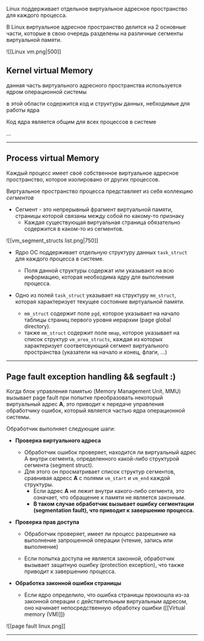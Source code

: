 Linux поддерживает отдельное виртуальное адресное пространство для каждого процесса.

В Linux виртуальное адресное пространство делится на 2 основные части, которые в свою очередь разделены на различные сегменты виртуальной памяти.

![[Linux vm.png|500]]


## Kernel virtual Memory

данная часть виртуального адресного пространства используется ядром операционной системы

в этой области содержится код и структуры данных, небходимые для работы ядра

Код ядра является общим для всех процессов в системе

...

---

## Process virtual Memory

Каждый процесс имеет своё собственное виртуальное адресное пространство, которое изолировано от других процессов.

Виртуальное пространство процесса представляет из себя коллекцию *сегментов*

- Сегмент - это непрерывный фрагмент виртуальной памяти, страницы которой связаны между собой по какому-то признаку
	- Каждая существующая виртуальная страница обязательно содержится в каком-то из сегментов.


![[vm_segment_structs list.png|750]]

- Ядро ОС поддерживает отдельную структуру данных `task_struct` для каждого процесса в системе.
	- Поля данной структуры содержат или указывают на всю информацию, которая необходима ядру для выполнения процесса.
		
- Одно из полей `task_struct` указывает на структуру `mm_struct`, которая характеризует текущее состояние виртуальной памяти.
	- `mm_struct` содержит поле `pgd`, которое указывает на начало таблицы страниц первого уровня иерархии (page global directory).
	- также `mm_struct` содержит поле `mmap`, которое указывает на список структур `vm_area_structs`, каждая из которых характеризует соответсвующий сегмент виртуального пространства (указатели на начало и конец, флаги, ...)


---

## Page fault exception handling && segfault :)

Когда блок управления памятью (Memory Management Unit, MMU) вызывает page fault при попытке преобразовать некоторый виртуальный адрес **A**, это приводит к передаче управления обработчику ошибок, который является частью ядра операционной системы.

Обработчик выполняет следующие шаги:

- **Проверка виртуального адреса**
	- Обработчик ошибок проверяет, находится ли виртуальный адрес A внутри сегмента, определенного какой-либо структурой сегмента (segment struct).
	- Для этого он просматривает список структур сегментов, сравнивая адресс **A** с полями `vm_start` и `vm_end` каждой структуры.
		- Если адрес **A** не лежит внутри какого-либо сегмента, это означает, что обращение к памяти не является законным. 
		- **В таком случае обработчик вызывает ошибку сегментации (segmentation fault), что приводит к завершению процесса.**

- **Проверка прав доступа**
	- Обработчик проверяет, имеет ли процесс разрешение на выполнение запрошенной операции (чтение, запись или выполнение)
	
	- Если попытка доступа не является законной, обработчик вызывает защитную ошибку (protection exception), что также приводит к завершению процесса.

- **Обработка законной ошибки страницы**
	- Если ядро определило, что ошибка страницы произошла из-за законной операции с действительным виртуальным адресом, оно начинает непосредственную обработку ошибки ([[Virtual memory (VM)]])

![[page fault linux.png]]

---
